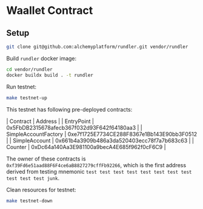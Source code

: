 # Waallet Contract

## Setup

```bash
git clone git@github.com:alchemyplatform/rundler.git vendor/rundler
```

Build `rundler` docker image:

```bash
cd vendor/rundler
docker buildx build . -t rundler
```

Run testnet:

```bash
make testnet-up
```

This testnet has following pre-deployed contracts:

| Contract | Address |
| EntryPoint | 0x5FbDB2315678afecb367f032d93F642f64180aa3 |
| SimpleAccountFactory | 0xe7f1725E7734CE288F8367e1Bb143E90bb3F0512 |
| SimpleAccount | 0x661b4a3909b486a3da520403ecc78f7a7b683c63 |
| Counter | 0xDc64a140Aa3E981100a9becA4E685f962f0cF6C9 |

The owner of these contracts is `0xf39Fd6e51aad88F6F4ce6aB8827279cffFb92266`, which is the first address derived from testing mnemonic `test test test test test test test test test test test junk`.

Clean resources for testnet:

```bash
make testnet-down
```
